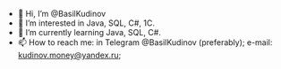- 👋 Hi, I’m @BasilKudinov
- 👀 I’m interested in Java, SQL, C#, 1С.
- 🌱 I’m currently learning Java, SQL, C#.
- 📫 How to reach me: in Telegram @BasilKudinov (preferably); e-mail: kudinov.money@yandex.ru; 

<!---
BasilKudinov/BasilKudinov is a ✨ special ✨ repository because its `README.md` (this file) appears on your GitHub profile.
You can click the Preview link to take a look at your changes.
--->
